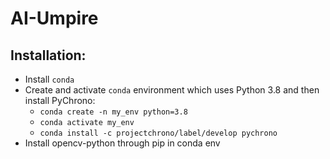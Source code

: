 # AI-Umpire

## Installation:
* Install `conda`
* Create and activate `conda` environment which uses Python 3.8 and then install PyChrono:
  * `conda create -n my_env python=3.8`
  * `conda activate my_env`
  * `conda install -c projectchrono/label/develop pychrono`
* Install opencv-python through pip in conda env